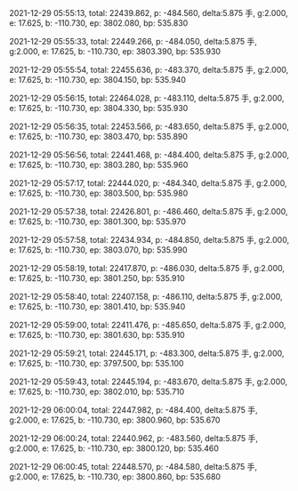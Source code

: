 2021-12-29 05:55:13, total: 22439.862, p: -484.560, delta:5.875 手, g:2.000, e: 17.625, b: -110.730, ep: 3802.080, bp: 535.830

2021-12-29 05:55:33, total: 22449.266, p: -484.050, delta:5.875 手, g:2.000, e: 17.625, b: -110.730, ep: 3803.390, bp: 535.930

2021-12-29 05:55:54, total: 22455.636, p: -483.370, delta:5.875 手, g:2.000, e: 17.625, b: -110.730, ep: 3804.150, bp: 535.940

2021-12-29 05:56:15, total: 22464.028, p: -483.110, delta:5.875 手, g:2.000, e: 17.625, b: -110.730, ep: 3804.330, bp: 535.930

2021-12-29 05:56:35, total: 22453.566, p: -483.650, delta:5.875 手, g:2.000, e: 17.625, b: -110.730, ep: 3803.470, bp: 535.890

2021-12-29 05:56:56, total: 22441.468, p: -484.400, delta:5.875 手, g:2.000, e: 17.625, b: -110.730, ep: 3803.280, bp: 535.960

2021-12-29 05:57:17, total: 22444.020, p: -484.340, delta:5.875 手, g:2.000, e: 17.625, b: -110.730, ep: 3803.500, bp: 535.980

2021-12-29 05:57:38, total: 22426.801, p: -486.460, delta:5.875 手, g:2.000, e: 17.625, b: -110.730, ep: 3801.300, bp: 535.970

2021-12-29 05:57:58, total: 22434.934, p: -484.850, delta:5.875 手, g:2.000, e: 17.625, b: -110.730, ep: 3803.070, bp: 535.990

2021-12-29 05:58:19, total: 22417.870, p: -486.030, delta:5.875 手, g:2.000, e: 17.625, b: -110.730, ep: 3801.250, bp: 535.910

2021-12-29 05:58:40, total: 22407.158, p: -486.110, delta:5.875 手, g:2.000, e: 17.625, b: -110.730, ep: 3801.410, bp: 535.940

2021-12-29 05:59:00, total: 22411.476, p: -485.650, delta:5.875 手, g:2.000, e: 17.625, b: -110.730, ep: 3801.630, bp: 535.910

2021-12-29 05:59:21, total: 22445.171, p: -483.300, delta:5.875 手, g:2.000, e: 17.625, b: -110.730, ep: 3797.500, bp: 535.100

2021-12-29 05:59:43, total: 22445.194, p: -483.670, delta:5.875 手, g:2.000, e: 17.625, b: -110.730, ep: 3802.010, bp: 535.710

2021-12-29 06:00:04, total: 22447.982, p: -484.400, delta:5.875 手, g:2.000, e: 17.625, b: -110.730, ep: 3800.960, bp: 535.670

2021-12-29 06:00:24, total: 22440.962, p: -483.560, delta:5.875 手, g:2.000, e: 17.625, b: -110.730, ep: 3800.120, bp: 535.460

2021-12-29 06:00:45, total: 22448.570, p: -484.580, delta:5.875 手, g:2.000, e: 17.625, b: -110.730, ep: 3800.860, bp: 535.680